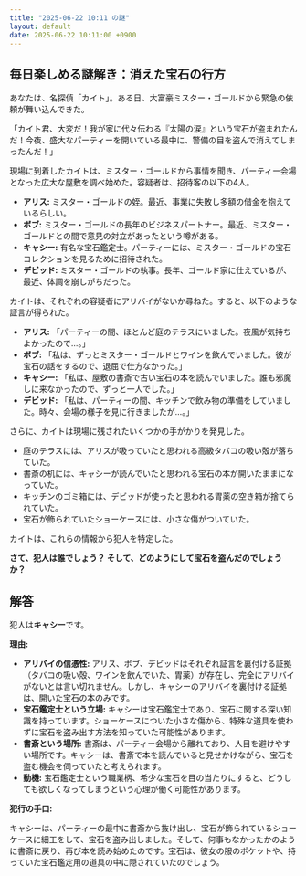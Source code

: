 ```yaml
---
title: "2025-06-22 10:11 の謎"
layout: default
date: 2025-06-22 10:11:00 +0900
---
```

## 毎日楽しめる謎解き：消えた宝石の行方

あなたは、名探偵「カイト」。ある日、大富豪ミスター・ゴールドから緊急の依頼が舞い込んできた。

「カイト君、大変だ！我が家に代々伝わる『太陽の涙』という宝石が盗まれたんだ！今夜、盛大なパーティーを開いている最中に、警備の目を盗んで消えてしまったんだ！」

現場に到着したカイトは、ミスター・ゴールドから事情を聞き、パーティー会場となった広大な屋敷を調べ始めた。容疑者は、招待客の以下の4人。

*   **アリス:** ミスター・ゴールドの姪。最近、事業に失敗し多額の借金を抱えているらしい。
*   **ボブ:** ミスター・ゴールドの長年のビジネスパートナー。最近、ミスター・ゴールドとの間で意見の対立があったという噂がある。
*   **キャシー:** 有名な宝石鑑定士。パーティーには、ミスター・ゴールドの宝石コレクションを見るために招待された。
*   **デビッド:** ミスター・ゴールドの執事。長年、ゴールド家に仕えているが、最近、体調を崩しがちだった。

カイトは、それぞれの容疑者にアリバイがないか尋ねた。すると、以下のような証言が得られた。

*   **アリス:** 「パーティーの間、ほとんど庭のテラスにいました。夜風が気持ちよかったので…。」
*   **ボブ:** 「私は、ずっとミスター・ゴールドとワインを飲んでいました。彼が宝石の話をするので、退屈で仕方なかった。」
*   **キャシー:** 「私は、屋敷の書斎で古い宝石の本を読んでいました。誰も邪魔しに来なかったので、ずっと一人でした。」
*   **デビッド:** 「私は、パーティーの間、キッチンで飲み物の準備をしていました。時々、会場の様子を見に行きましたが…。」

さらに、カイトは現場に残されたいくつかの手がかりを発見した。

*   庭のテラスには、アリスが吸っていたと思われる高級タバコの吸い殻が落ちていた。
*   書斎の机には、キャシーが読んでいたと思われる宝石の本が開いたままになっていた。
*   キッチンのゴミ箱には、デビッドが使ったと思われる胃薬の空き箱が捨てられていた。
*   宝石が飾られていたショーケースには、小さな傷がついていた。

カイトは、これらの情報から犯人を特定した。

**さて、犯人は誰でしょう？ そして、どのようにして宝石を盗んだのでしょうか？**

## 解答

犯人は**キャシー**です。

**理由:**

*   **アリバイの信憑性:** アリス、ボブ、デビッドはそれぞれ証言を裏付ける証拠（タバコの吸い殻、ワインを飲んでいた、胃薬）が存在し、完全にアリバイがないとは言い切れません。しかし、キャシーのアリバイを裏付ける証拠は、開いた宝石の本のみです。
*   **宝石鑑定士という立場:** キャシーは宝石鑑定士であり、宝石に関する深い知識を持っています。ショーケースについた小さな傷から、特殊な道具を使わずに宝石を盗み出す方法を知っていた可能性があります。
*   **書斎という場所:** 書斎は、パーティー会場から離れており、人目を避けやすい場所です。キャシーは、書斎で本を読んでいると見せかけながら、宝石を盗む機会を伺っていたと考えられます。
*   **動機:** 宝石鑑定士という職業柄、希少な宝石を目の当たりにすると、どうしても欲しくなってしまうという心理が働く可能性があります。

**犯行の手口:**

キャシーは、パーティーの最中に書斎から抜け出し、宝石が飾られているショーケースに細工をして、宝石を盗み出しました。そして、何事もなかったかのように書斎に戻り、再び本を読み始めたのです。宝石は、彼女の服のポケットや、持っていた宝石鑑定用の道具の中に隠されていたのでしょう。
